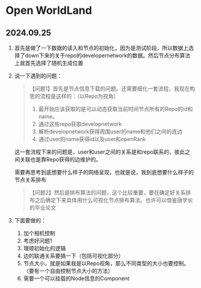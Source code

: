 # Open WorldLand

## 2024.09.25

1. 首先是做了一下数据的读入和节点的初始化，因为是测试阶段，所以数据上选择了down下来的关于repo的developernetwork的数据。然后节点分布算法上就首先选择了随机生成位置

2. 说一下遇到的问题：

   > 【问题1】首先是节点信息下载的问题。还需要细化一套流程，我现在构思的流程是这样的：（以Repo为视角）
   >
   > 1. 最开始应该获取的是可以动态获取当前时间节点所有的Repo的id和name。
   > 2. 通过这些repo获取developnetwork
   > 3. 解析developnetwork获得周围user的name和他们之间的连边
   > 4. 通过user的name获得id以及user和openRank

   这一套流程下来的问题是，user和user之间的关系是和repo联系的，彼此之间关联也是靠Repo获得的边维护的。

   需要再思考到底想要什么样子的网络呈现，也就是说，我到底想要什么样子的节点关系排布

   > 【问题2】然后是排布算法的问题，这个比较重要，要在确定好关系排布之后确定下来具体用什么可视化节点排布算法。也许可以借鉴唐学长的毕业论文

3. 下面要做的：

   1. 加个相机控制
   2. 考虑好问题1
   3. 理顺初始化的逻辑
   4. 边的联通关系要搞一下（包括可视化部分）
   5. 节点大小，就是如果我是以Repo视角，那么不同类型的大小也要控制。（要有一个自由控制节点大小的方法）
   6. 需要一个可以挂载的Node信息的Component

